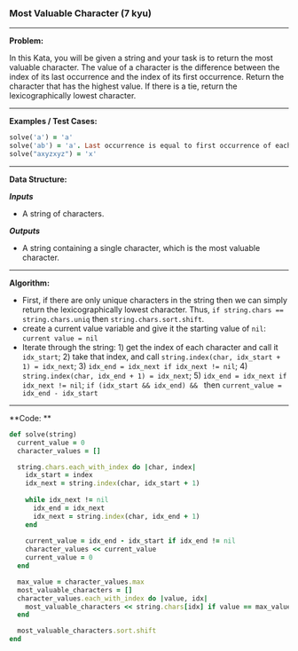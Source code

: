 ### Most Valuable Character (7 kyu)

---

**Problem:**  

In this Kata, you will be given a string and your task is to return the most valuable character. The value of a character is the difference between the index of its last occurrence and the index of its first occurrence. Return the character that has the highest value. If there is a tie, return the lexicographically lowest character.

---

**Examples / Test Cases:**  

```ruby
solve('a') = 'a'
solve('ab') = 'a'. Last occurrence is equal to first occurrence of each character. Return lexicographically lowest.
solve("axyzxyz") = 'x'
```

---

**Data Structure:**  

**_Inputs_**

* A string of characters.

**_Outputs_**

* A string containing a single character, which is the most valuable character.

---

**Algorithm:**  

* First, if there are only unique characters in the string then we can simply return the lexicographically lowest character. Thus, `if string.chars == string.chars.uniq` then `string.chars.sort.shift`.
* create a current value variable and give it the starting value of `nil`: `current value = nil`
* Iterate through the string: 1) get the index of each character and call it `idx_start`; 2) take that index, and call `string.index(char, idx_start + 1) = idx_next`; 3) `idx_end = idx_next if idx_next != nil`; 4) `string.index(char, idx_end + 1) = idx_next`; 5) `idx_end = idx_next if idx_next != nil`; `if (idx_start && idx_end) && ` then `current_value = idx_end - idx_start`

---

**Code: **  

```ruby
def solve(string)
  current_value = 0
  character_values = []

  string.chars.each_with_index do |char, index|
    idx_start = index
    idx_next = string.index(char, idx_start + 1)
  
    while idx_next != nil
      idx_end = idx_next
      idx_next = string.index(char, idx_end + 1)
    end
  
    current_value = idx_end - idx_start if idx_end != nil
    character_values << current_value
    current_value = 0
  end

  max_value = character_values.max
  most_valuable_characters = []
  character_values.each_with_index do |value, idx|
    most_valuable_characters << string.chars[idx] if value == max_value
  end

  most_valuable_characters.sort.shift
end
```

